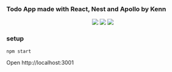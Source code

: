 ### Todo App made with React, Nest and Apollo by Kenn  

<div align="center">

<img src="https://img.shields.io/badge/react-%2320232a.svg?style=for-the-badge&logo=react&logoColor=%2361DAFB" />
<img src="https://img.shields.io/badge/typescript-%23007ACC.svg?style=for-the-badge&logo=typescript&logoColor=white" />
<img src="https://img.shields.io/badge/-AntDesign-%230170FE?style=for-the-badge&logo=ant-design&logoColor=white" />

</div>

### setup
```bash
npm start
```

Open http://localhost:3001  